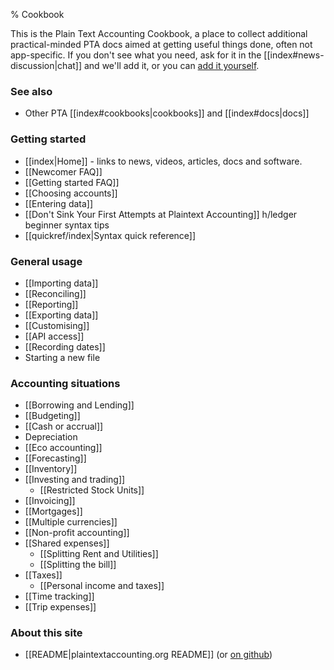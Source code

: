 % Cookbook

This is the Plain Text Accounting Cookbook,
a place to collect additional practical-minded PTA docs aimed at getting useful things done,
often not app-specific.
If you don't see what you need, ask for it in the 
[[index#news-discussion|chat]] and we'll add it, or you can
[add it yourself](https://github.com/plaintextaccounting/plaintextaccounting/blob/master/src/Cookbook.md).

### See also

- Other PTA [[index#cookbooks|cookbooks]] and [[index#docs|docs]]

### Getting started

- [[index|Home]] - links to news, videos, articles, docs and software.
- [[Newcomer FAQ]]
- [[Getting started FAQ]]
- [[Choosing accounts]]
- [[Entering data]]
- [[Don't Sink Your First Attempts at Plaintext Accounting]] h/ledger beginner syntax tips
- [[quickref/index|Syntax quick reference]]

### General usage

- [[Importing data]]
- [[Reconciling]]
- [[Reporting]]
- [[Exporting data]]
- [[Customising]]
- [[API access]]
- [[Recording dates]]
- Starting a new file

### Accounting situations

- [[Borrowing and Lending]]
- [[Budgeting]]
- [[Cash or accrual]]
- Depreciation
- [[Eco accounting]]
- [[Forecasting]]
- [[Inventory]]
- [[Investing and trading]]
  - [[Restricted Stock Units]]
- [[Invoicing]]
- [[Mortgages]]
- [[Multiple currencies]]
- [[Non-profit accounting]]
- [[Shared expenses]]
  - [[Splitting Rent and Utilities]]
  - [[Splitting the bill]]
- [[Taxes]]
  - [[Personal income and taxes]]
- [[Time tracking]]
- [[Trip expenses]]

### About this site

- [[README|plaintextaccounting.org README]] (or [on github](https://github.com/plaintextaccounting/plaintextaccounting#readme))


